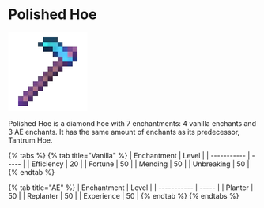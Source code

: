 # Polished Hoe

![](<../../.gitbook/assets/Polished Hoe.gif>)

Polished Hoe is a diamond hoe with 7 enchantments: 4 vanilla enchants and 3 AE enchants. It has the same amount of enchants as its predecessor, Tantrum Hoe.

{% tabs %}
{% tab title="Vanilla" %}
| Enchantment | Level |
| ----------- | ----- |
| Efficiency  | 20    |
| Fortune     | 50    |
| Mending     | 50    |
| Unbreaking  | 50    |
{% endtab %}

{% tab title="AE" %}
| Enchantment | Level |
| ----------- | ----- |
| Planter     | 50    |
| Replanter   | 50    |
| Experience  | 50    |
{% endtab %}
{% endtabs %}
